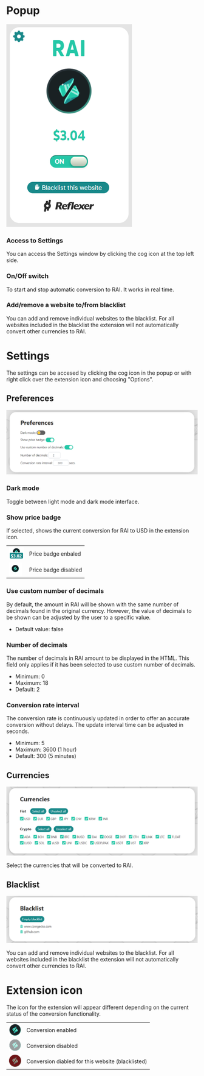 # Popup
![popup](/assets/screenshots/popup.png)

### Access to Settings
You can access the Settings window by clicking the cog icon at the top left side.

### On/Off switch
To start and stop automatic conversion to RAI. It works in real time. 

### Add/remove a website to/from blacklist
You can add and remove individual websites to the blacklist. For all websites included in the blacklist the extension will not automatically convert other currencies to RAI.


# Settings
The settings can be accesed by clicking the cog icon in the popup or with right click over the extension icon and choosing "Options".

## Preferences
![preferences](/assets/screenshots/preferences.png)

### Dark mode
Toggle between light mode and dark mode interface.

### Show price badge
If selected, shows the current conversion for RAI to USD in the extension icon.
<table>
  <tr>
    <td><img src="/assets/screenshots/badge-on.png"></td>
    <td>Price badge enbaled</td>
  </tr>
  <tr>
    <td><img src="/assets/screenshots/badge-off.png"></td>
    <td>Price badge disabled</td>
  </tr>
</table>


### Use custom number of decimals
By default, the amount in RAI will be shown with the same number of decimals found in the original currency. However, the value of decimals to be shown can be adjusted by the user to a specific value.
* Default value: false

### Number of decimals
The number of decimals in RAI amount to be displayed in the HTML. This field only applies if it has been selected to use custom number of decimals.
* Minimum: 0
* Maximum: 18
* Default: 2

### Conversion rate interval
The conversion rate is continuously updated in order to offer an accurate conversion without delays. The update interval time can be adjusted in seconds.
* Minimum: 5
* Maximum: 3600 (1 hour)
* Default: 300 (5 minutes)


## Currencies
![currencies](/assets/screenshots/currencies.png)

Select the currencies that will be converted to RAI.

## Blacklist
![blacklist](/assets/screenshots/blacklist.png)

You can add and remove individual websites to the blacklist. For all websites included in the blacklist the extension will not automatically convert other currencies to RAI.

# Extension icon

The icon for the extension will appear different depending on the current status of the conversion functionality.

<table>
  <tr>
    <th><img src="/assets/icons/icon_32.png"></th>
    <td>Conversion enabled</td>
  </tr>
  <tr>
    <td><img src="/assets/icons/icon_32_disabled.png"></td>
    <td>Conversion disabled</td>
  </tr>
  <tr>
    <td><img src="/assets/icons/icon_32_blocked.png"></td>
    <td>Conversion diabled for this website (blacklisted)</td>
  </tr>
</table>

